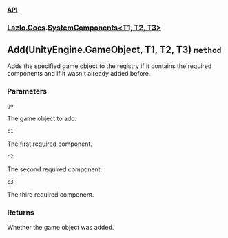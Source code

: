 #### [API](./API.md 'API')
### [Lazlo.Gocs](./API.md#Lazlo-Gocs 'Lazlo.Gocs').[SystemComponents&lt;T1, T2, T3&gt;](./Lazlo-Gocs-SystemComponents-T1-_T2-_T3-.md 'Lazlo.Gocs.SystemComponents&lt;T1, T2, T3&gt;')
## Add(UnityEngine.GameObject, T1, T2, T3) `method`
Adds the specified game object to the registry if it contains the required components and if it wasn't already added before.
### Parameters

<a name='Lazlo-Gocs-SystemComponents-T1-_T2-_T3--Add(UnityEngine-GameObject-_T1-_T2-_T3)-go'></a>
`go`

The game object to add.

<a name='Lazlo-Gocs-SystemComponents-T1-_T2-_T3--Add(UnityEngine-GameObject-_T1-_T2-_T3)-c1'></a>
`c1`

The first required component.

<a name='Lazlo-Gocs-SystemComponents-T1-_T2-_T3--Add(UnityEngine-GameObject-_T1-_T2-_T3)-c2'></a>
`c2`

The second required component.

<a name='Lazlo-Gocs-SystemComponents-T1-_T2-_T3--Add(UnityEngine-GameObject-_T1-_T2-_T3)-c3'></a>
`c3`

The third required component.
### Returns
Whether the game object was added.
